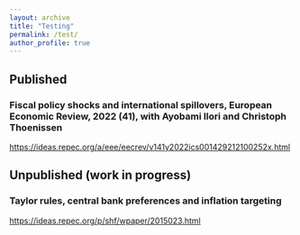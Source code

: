 ```yaml
---
layout: archive
title: "Testing"
permalink: /test/
author_profile: true
---
```

## Published
### Fiscal policy shocks and international spillovers, European Economic Review, 2022 (41), with Ayobami Ilori and Christoph Thoenissen
https://ideas.repec.org/a/eee/eecrev/v141y2022ics001429212100252x.html

## Unpublished (work in progress)
### Taylor rules, central bank preferences and inflation targeting
https://ideas.repec.org/p/shf/wpaper/2015023.html





